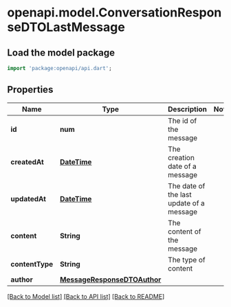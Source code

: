 # openapi.model.ConversationResponseDTOLastMessage

## Load the model package
```dart
import 'package:openapi/api.dart';
```

## Properties
Name | Type | Description | Notes
------------ | ------------- | ------------- | -------------
**id** | **num** | The id of the message | 
**createdAt** | [**DateTime**](DateTime.md) | The creation date of a message | 
**updatedAt** | [**DateTime**](DateTime.md) | The date of the last update of a message | 
**content** | **String** | The content of the message | 
**contentType** | **String** | The type of content | 
**author** | [**MessageResponseDTOAuthor**](MessageResponseDTOAuthor.md) |  | 

[[Back to Model list]](../README.md#documentation-for-models) [[Back to API list]](../README.md#documentation-for-api-endpoints) [[Back to README]](../README.md)


